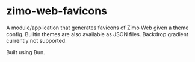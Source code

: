 # zimo-web-favicons

A module/application that generates favicons of Zimo Web given a theme config. Builtin themes are also available as JSON files. Backdrop gradient currently not supported.

Built using Bun.
